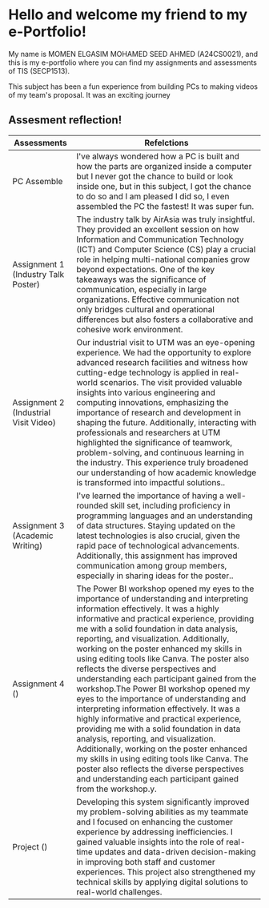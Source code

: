 # Hello and welcome my friend to my e-Portfolio!

My name is MOMEN ELGASIM MOHAMED SEED AHMED (A24CS0021), and this is my e-portfolio where you can find my assignments and assessments of TIS (SECP1513). 

This subject has been a fun experience from building PCs to making videos of my team's proposal. It was an exciting journey

## Assesment reflection! 

|      Assessments          |                                 Refelctions                                                           |        
|---------------------------|-------------------------------------------------------------------------------------------------------|
|PC Assemble               |I've always wondered how a PC is built and how the parts are organized inside a computer but I never got the chance to build or look inside one, but in this subject, I got the chance to do so and I am pleased I did so, I even assembled the PC the fastest! It was super fun. |
|Assignment 1 (Industry Talk Poster)             |The industry talk by AirAsia was truly insightful. They provided an excellent session on how Information and Communication Technology (ICT) and Computer Science (CS) play a crucial role in helping multi-national companies grow beyond expectations. One of the key takeaways was the significance of communication, especially in large organizations. Effective communication not only bridges cultural and operational differences but also fosters a collaborative and cohesive work environment. |
|Assignment 2 (Industrial Visit Video)               |Our industrial visit to UTM was an eye-opening experience. We had the opportunity to explore advanced research facilities and witness how cutting-edge technology is applied in real-world scenarios. The visit provided valuable insights into various engineering and computing innovations, emphasizing the importance of research and development in shaping the future. Additionally, interacting with professionals and researchers at UTM highlighted the significance of teamwork, problem-solving, and continuous learning in the industry. This experience truly broadened our understanding of how academic knowledge is transformed into impactful solutions..|
|Assignment 3 (Academic Writing)             |I've learned the importance of having a well-rounded skill set, including proficiency in programming languages and an understanding of data structures. Staying updated on the latest technologies is also crucial, given the rapid pace of technological advancements. Additionally, this assignment has improved communication among group members, especially in sharing ideas for the poster..|
|Assignment 4 ()           |The Power BI workshop opened my eyes to the importance of understanding and interpreting information effectively. It was a highly informative and practical experience, providing me with a solid foundation in data analysis, reporting, and visualization. Additionally, working on the poster enhanced my skills in using editing tools like Canva. The poster also reflects the diverse perspectives and understanding each participant gained from the workshop.The Power BI workshop opened my eyes to the importance of understanding and interpreting information effectively. It was a highly informative and practical experience, providing me with a solid foundation in data analysis, reporting, and visualization. Additionally, working on the poster enhanced my skills in using editing tools like Canva. The poster also reflects the diverse perspectives and understanding each participant gained from the workshop.y.|
|Project ()       |Developing this system significantly improved my problem-solving abilities as my teammate and I focused on enhancing the customer experience by addressing inefficiencies. I gained valuable insights into the role of real-time updates and data-driven decision-making in improving both staff and customer experiences. This project also strengthened my technical skills by applying digital solutions to real-world challenges.|

